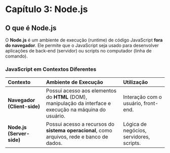 # Capítulo 3: Node.js

## O que é Node.js

O **Node.js** é um ambiente de execução (runtime) de código JavaScript **fora do navegador**. Ele permite que o JavaScript seja usado para desenvolver aplicações de back-end (servidor) ou scripts no computador (linha de comando).

### JavaScript em Contextos Diferentes

| Contexto                    | Ambiente de Execução                                                                                      | Utilização                               |
| :-------------------------- | :-------------------------------------------------------------------------------------------------------- | :--------------------------------------- |
| **Navegador (Client-side)** | Possui acesso aos elementos do **HTML** (DOM), manipulação da interface e execução na máquina do usuário. | Interação com o usuário, front-end.      |
| **Node.js (Server-side)**   | Possui acesso a recursos do **sistema operacional**, como arquivos, rede e banco de dados.                | Lógica de negócios, servidores, scripts. |
